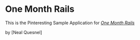 # One Month Rails

This is the Pinteresting Sample Application for
[*One Month Rails*](http://onemonthrails.com)

by [Neal Quesnel]